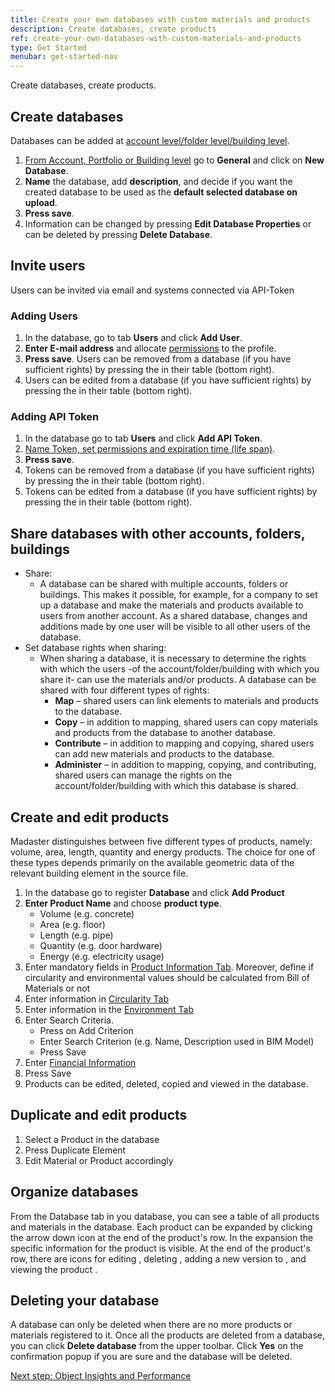 ```yaml
---
title: Create your own databases with custom materials and products
description: Create databases, create products
ref: create-your-own-databases-with-custom-materials-and-products
type: Get Started
menubar: get-started-nav
---
```


Create databases, create products.

## Create databases

Databases can be added at <a href="../knowledge-base/databases#database-at-different-levels-account--folder--building">account level/folder level/building level</a>.

1. <a href="../knowledge-base/databases#database-at-different-levels-account--folder--building">From Account, Portfolio or Building level</a> go to **General** and click on **New Database**.
2. **Name** the database, add **description**, and decide if you want the created database to be used as the **default selected database on upload**.
3. **Press save**.
4. Information can be changed by pressing **Edit Database Properties** or can be deleted by pressing **Delete Database**.

## Invite users

Users can be invited via email and systems connected via API-Token

### Adding Users

1. In the database, go to tab **Users** and click **Add User**.
2. **Enter E-mail address** and allocate [permissions](../knowledge-base/users.md) to the profile.
3. **Press save**.
Users can be removed from a database (if you have sufficient rights) by pressing the <iconify-icon inline icon='mdi-delete'/> in their table (bottom right).
5. Users can be edited from a database (if you have sufficient rights) by pressing the <iconify-icon inline icon='mdi-pencil-outline'/> in their table (bottom right).

### Adding API Token

1. In the database go to tab **Users** and click **Add API Token**.
2. <a href="../api/api.html" target="_blank">Name Token, set permissions and expiration time (life span)</a>.
3. **Press save**.
4. Tokens can be removed from a database (if you have sufficient rights) by pressing the <iconify-icon inline icon='mdi-delete'/> in their table (bottom right).
5. Tokens can be edited from a database (if you have sufficient rights) by pressing the <iconify-icon inline icon='mdi-pencil-outline'/> in their table (bottom right).

## Share databases with other accounts, folders, buildings

* Share:
  * A database can be shared with multiple accounts, folders or buildings. This makes it possible, for example, for a company to set up a database and make the materials and products available to users from another account. As a shared database, changes and additions made by one user will be visible to all other users of the database.
* Set database rights when sharing:
  * When sharing a database, it is necessary to determine the rights with which the users -of the account/folder/building with which you share it- can use the materials and/or products. A database can be shared with four different types of rights:
    * **Map** – shared users can link elements to materials and products to the database.
    * **Copy** – in addition to mapping, shared users can copy materials and products from the database to another database.
    * **Contribute** – in addition to mapping and copying, shared users can add new materials and products to the database.
    * **Administer** – in addition to mapping, copying, and contributing, shared users can manage the rights on the account/folder/building with which this database is shared.

## Create and edit products

Madaster distinguishes between five different types of products, namely: volume, area, length, quantity and energy products. The choice for one of these types depends primarily on the available geometric data of the relevant building element in the source file.

1. In the database go to register **Database** and click **Add Product**
1. **Enter Product Name** and choose **product type**.
   * Volume (e.g. concrete)
   * Area (e.g. floor)
   * Length (e.g. pipe)
   * Quantity (e.g. door hardware)
   * Energy (e.g. electricity usage)
1. Enter mandatory fields in <a href="../knowledge-base/databases#product-information--general" target="_blank">Product Information Tab</a>. Moreover, define if circularity and environmental values should be calculated from Bill of Materials or not
1. Enter information in <a href="../knowledge-base/databases#product-circularity-tab" target="_blank">Circularity Tab</a>
1. Enter information in the <a href="../knowledge-base/databases" target="_blank">Environment Tab</a>
1. Enter Search Criteria.
   * Press on Add Criterion
   * Enter Search Criterion (e.g. Name, Description used in BIM Model)
   * Press Save
1. Enter <a href="../knowledge-base/databases" target="_blank">Financial Information</a>
1. Press Save
1. Products can be edited, deleted, copied and viewed in the database.

## Duplicate and edit products

1. Select a Product in the database
1. Press Duplicate Element
1. Edit Material or Product accordingly

## Organize databases

From the Database tab in you database, you can see a table of all products and materials in the database. Each product can be expanded by clicking the arrow down icon <iconify-icon inline icon='mdi-chevron-down'/> at the end of the product's row.
In the expansion the specific information for the product is visible. At the end of the product's row, there are icons for editing <iconify-icon inline icon='mdi-pencil-outline'/>, deleting <iconify-icon inline icon='mdi-delete'/>, adding a new version to <iconify-icon inline icon='mdi-content-duplicate'/>, and viewing the product <iconify-icon inline icon='mdi-arrow-right-circle-outline'/>.

## Deleting your database

A database can only be deleted when there are no more products or materials registered to it. Once all the products are deleted from a database, you can click **Delete database** from the upper toolbar. Click **Yes** on the confirmation popup if you are sure and the database will be deleted. 

<a class="next-button" href="../get-started/object-insights-and-performance">Next step: Object Insights and Performance</a>